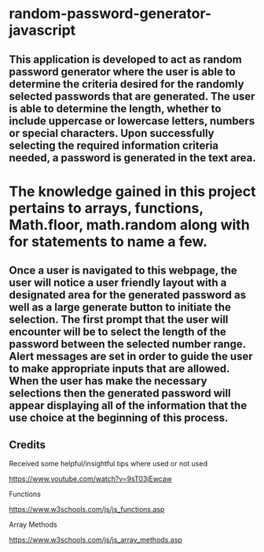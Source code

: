 # random-password-generator-javascript

## This application is developed to act as random password generator where the user is able to determine the criteria desired for the randomly selected passwords that are generated. The user is able to determine the length, whether to include uppercase or lowercase letters, numbers or special characters. Upon successfully selecting the required information criteria needed, a password is generated in the text area. 

# The knowledge gained in this project pertains to arrays, functions, Math.floor, math.random along with for statements to name a few.

## Once a user is navigated to this webpage, the user will notice a user friendly layout with a designated area for the generated password as well as a large generate button to initiate the selection. The first prompt that the user will encounter will be to select the length of the password between the selected number range. Alert messages are set in order to guide the user to make appropriate inputs that are allowed. When the user has make the necessary selections then the generated password will appear displaying all of the information that the use choice at the beginning of this process. 

## Credits

Received some helpful/insightful tips where used or not used

https://www.youtube.com/watch?v=9sT03jEwcaw

Functions 

https://www.w3schools.com/js/js_functions.asp 

Array Methods

https://www.w3schools.com/js/js_array_methods.asp 

